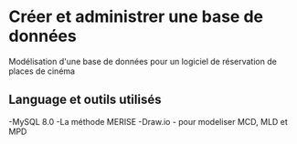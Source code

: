 # Créer et administrer une base de données
Modélisation d'une base de données pour un logiciel de réservation de places de cinéma

## Language et outils utilisés
-MySQL 8.0
-La méthode MERISE
-Draw.io - pour modeliser MCD, MLD et MPD
